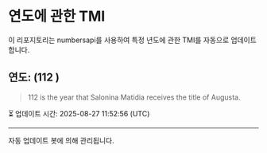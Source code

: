 
# 연도에 관한 TMI

이 리포지토리는 numbersapi를 사용하여 특정 년도에 관한 TMI를 자동으로 업데이트합니다.

## 연도: (112 )
> 112 is the year that Salonina Matidia receives the title of Augusta.

⏳ 업데이트 시간: 2025-08-27 11:52:56 (UTC)

---
자동 업데이트 봇에 의해 관리됩니다.

